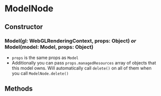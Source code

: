 # ModelNode

## Constructor

### Model(gl: WebGLRenderingContext, props: Object) _or_ Model(model: Model, props: Object)

* `props` is the same props as `Model`
* Additionally you can pass `props.managedResources` array of objects that this model owns.
Will automatically call `delete()` on all of them when you call `ModelNode.delete()`

## Methods

